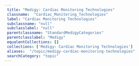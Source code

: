 ```yaml
--- 
 title: "Medigy: Cardiac Monitoring Technologies" 
 classname:  "Cardiac_Monitoring_Technologies" 
 label: "Cardiac Monitoring Technologies" 
 subclassname: "null" 
 subclasslabel: "null" 
 parentclassname: "StandardMedigyCategories" 
 parentclasslabel: "Medigy" 
 equalentCollections: [] 
 collections: ['Medigy: Cardiac Monitoring Technologies']
 aliases:  "/topic/medigy-cardiac-monitoring-technologies"  
 searchCategory: "topic" 
---
```

